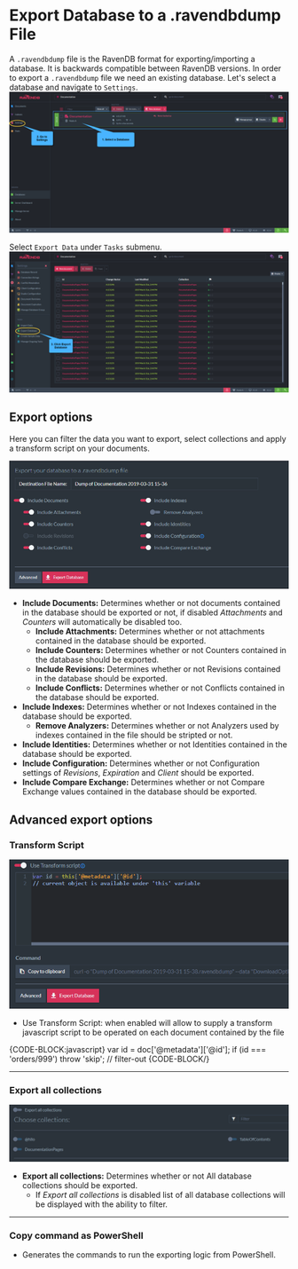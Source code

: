 ﻿# Export Database to a .ravendbdump File

A `.ravendbdump` file is the RavenDB format for exporting/importing a database. It is backwards compatible between RavenDB versions. 
In order to export a `.ravendbdump` file we need an existing database. Let's select a database and navigate to `Settings`.  
![Figure 1. Settings](images/export-database-select.png)

Select `Export Data` under `Tasks` submenu.
![Figure 2. Export Database](images/export-database-export-database.png "Export Database")

## Export options 

Here you can filter the data you want to export, select collections and apply a transform script on your documents.

![Figure 3. Export Options](images/export-database-options.png "Export Options")

- **Include Documents:** Determines whether or not documents contained in the database should be exported or not, if disabled _Attachments_ and _Counters_ will automatically be disabled too. 
    - **Include Attachments:** Determines whether or not attachments contained in the database should be exported. 
    - **Include Counters:** Determines whether or not Counters contained in the database should be exported. 
    - **Include Revisions:** Determines whether or not Revisions contained in the database should be exported.
    - **Include Conflicts:** Determines whether or not Conflicts contained in the database should be exported.
- **Include Indexes:** Determines whether or not Indexes contained in the database should be exported. 
    - **Remove Analyzers:** Determines whether or not Analyzers used by indexes contained in the file should be stripted or not. 
- **Include Identities:** Determines whether or not Identities contained in the database should be exported.
- **Include Configuration:** Determines whether or not Configuration settings of _Revisions_, _Expiration_ and _Client_ should be exported.
- **Include Compare Exchange:** Determines whether or not Compare Exchange values contained in the database should be exported.

## Advanced export options

### Transform Script

![Figure 6. Advanced Export Options - Transform Script](images/export-database-advanced-transfrom-script.png "Advanced Export Options - Transform Script")

- Use Transform Script: when enabled will allow to supply a transform javascript script to be operated on each document contained by the file

{CODE-BLOCK:javascript}
var id = doc['@metadata']['@id'];
if (id === 'orders/999')
    throw 'skip'; // filter-out
{CODE-BLOCK/}

---

### Export all collections

![Figure 6. Advanced Export Options - Export all collections](images/export-database-advanced-collections.png "Advanced Export Options - Export all collections")

- **Export all collections:** Determines whether or not All database collections should be exported.
    - If _Export all collections_ is disabled list of all database collections will be displayed with the ability to filter.

---

### Copy command as PowerShell

- Generates the commands to run the exporting logic from PowerShell.
